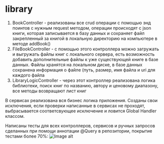 # library
 
 1. BookController - реализованы все crud операции с помощью энд поинтов с нужным request методом, операции происходят с json книги, которая записывается в базу данных и сохраняет файл закрепленный за книгой в локальную директорию на компьютере в методе addBook()
 2. FileBookController - с помощью этого контроллера можно загружать и выгружать файлы книг с локального сервера, есть возможность добавить дополнительные файлы к уже существующей книге в базе данных. Файлы хранятся на локальном диске, в базе данных сохранена информация о файле (путь, размер, имя файла и uri для каждого файла
 3. LibraryLogicController - через этот контроллер реализована логика библиотеки, поиск книг по названию, автору и ценовому диапазону, все методы возвращают лист книг

В сервисах реализована вся бизнес логика приложения. Созданы свои исключения, если проверки написанные в сервисах не проходят, выбрасывается соответсвующее исключение и ловится Global Handler классом.

Написаны тесты для всех контроллеров, сервисов и ручных запросов сделанных при помощи аннотации @Query в репозитории, покрытие тестами более 70%:
![Image alt](https://github.com/Basnucaev/Basnucaev/raw/main/image/img.png)


